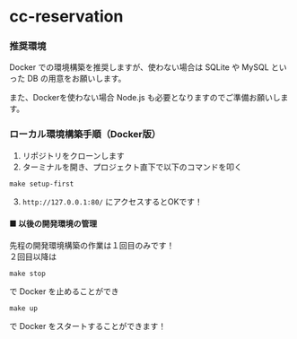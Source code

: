 # cc-reservation

### 推奨環境
Docker での環境構築を推奨しますが、使わない場合は SQLite や MySQL といった DB の用意をお願いします。

また、Dockerを使わない場合 Node.js も必要となりますのでご準備お願いします。

### ローカル環境構築手順（Docker版）
1. リポジトリをクローンします
2. ターミナルを開き、プロジェクト直下で以下のコマンドを叩く
```
make setup-first
```
3. `http://127.0.0.1:80/` にアクセスするとOKです！

#### ■ 以後の開発環境の管理
先程の開発環境構築の作業は１回目のみです！  
２回目以降は
```
make stop
```
で Docker を止めることができ
```
make up
```
で Docker をスタートすることができます！